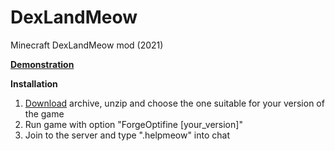 # DexLandMeow
Minecraft DexLandMeow mod (2021) 
  
<b><a href="https://www.youtube.com/watch?v=Au1XOjGNFvk">Demonstration</b></a>  
  
  <b>Installation</b>
  1) <a href="https://github.com/MrAlexeiMK/DexLandMeow/releases/download/v.1.2/DexLandMeow.zip">Download</a> archive, unzip and choose the one suitable for your version of the game  
  2) Run game with option "ForgeOptifine [your_version]"
  3) Join to the server and type ".helpmeow" into chat
